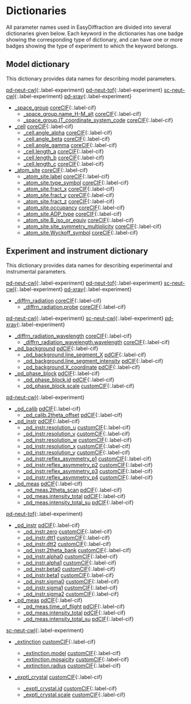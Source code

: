 [0]: #
[1]: https://www.iucr.org/resources/cif/dictionaries/browse/cif_core
[2]: https://www.iucr.org/resources/cif/dictionaries/browse/cif_pd
[3]: abbreviations.md

# Dictionaries

All parameter names used in EasyDiffraction are divided into several dictionaries given below. Each keyword in the dictionaries has one badge showing the corresponding type of dictionary, and can have one or more badges showing the type of experiment to which the keyword belongs.

## Model dictionary

This dictionary provides data names for describing model parameters.

[pd-neut-cwl][3]{:.label-experiment} [pd-neut-tof][3]{:.label-experiment} [sc-neut-cwl][3]{:.label-experiment} [pd-xray][3]{:.label-experiment}

* [\_space_group](dictionaries/_space_group.md) [coreCIF][1]{:.label-cif}
    * [\_space_group.name_H-M_alt](dictionaries/_space_group.md) [coreCIF][1]{:.label-cif}
    * [\_space_group.IT_coordinate_system_code](dictionaries/_space_group.md) [coreCIF][1]{:.label-cif}
* [\_cell](dictionaries/_cell.md) [coreCIF][1]{:.label-cif}
    * [\_cell.angle_alpha](dictionaries/_cell.md) [coreCIF][1]{:.label-cif}
    * [\_cell.angle_beta](dictionaries/_cell.md) [coreCIF][1]{:.label-cif}
    * [\_cell.angle_gamma](dictionaries/_cell.md) [coreCIF][1]{:.label-cif}
    * [\_cell.length_a](dictionaries/_cell.md) [coreCIF][1]{:.label-cif}
    * [\_cell.length_b](dictionaries/_cell.md) [coreCIF][1]{:.label-cif}
    * [\_cell.length_c](dictionaries/_cell.md) [coreCIF][1]{:.label-cif}
* [\_atom_site](dictionaries/_atom_site.md) [coreCIF][1]{:.label-cif}
    * [\_atom_site.label](dictionaries/_atom_site.md) [coreCIF][1]{:.label-cif}
    * [\_atom_site.type_symbol](dictionaries/_atom_site.md) [coreCIF][1]{:.label-cif}
    * [\_atom_site.fract_x](dictionaries/_atom_site.md) [coreCIF][1]{:.label-cif}
    * [\_atom_site.fract_y](dictionaries/_atom_site.md) [coreCIF][1]{:.label-cif}
    * [\_atom_site.fract_z](dictionaries/_atom_site.md) [coreCIF][1]{:.label-cif}
    * [\_atom_site.occupancy](dictionaries/_atom_site.md) [coreCIF][1]{:.label-cif}
    * [\_atom_site.ADP_type](dictionaries/_atom_site.md) [coreCIF][1]{:.label-cif}
    * [\_atom_site.B_iso_or_equiv](dictionaries/_atom_site.md) [coreCIF][1]{:.label-cif}
    * [\_atom_site.site_symmetry_multiplicity](dictionaries/_atom_site.md) [coreCIF][1]{:.label-cif}
    * [\_atom_site.Wyckoff_symbol](dictionaries/_atom_site.md) [coreCIF][1]{:.label-cif}

## Experiment and instrument dictionary

This dictionary provides data names for describing experimental and instrumental parameters.

[pd-neut-cwl][3]{:.label-experiment} [pd-neut-tof][3]{:.label-experiment} [sc-neut-cwl][3]{:.label-experiment} [pd-xray][3]{:.label-experiment}

* [\_diffrn_radiation](dictionaries/_diffrn_radiation.md) [coreCIF][1]{:.label-cif}
    * [\_diffrn_radiation.probe](dictionaries/_diffrn_radiation.md) [coreCIF][1]{:.label-cif}

[pd-neut-cwl][3]{:.label-experiment} [sc-neut-cwl][3]{:.label-experiment} [pd-xray][3]{:.label-experiment}

* [\_diffrn_radiation_wavelength](dictionaries/_diffrn_radiation_wavelength.md) [coreCIF][1]{:.label-cif}
    * [\_diffrn_radiation_wavelength.wavelength](dictionaries/_diffrn_radiation_wavelength.md) [coreCIF][1]{:.label-cif}
* [\_pd_background](dictionaries/_pd_background.md) [pdCIF][2]{:.label-cif}
    * [\_pd_background.line_segment_X](dictionaries/_pd_background.md) [pdCIF][2]{:.label-cif}
    * [\_pd_background.line_segment_intensity](dictionaries/_pd_background.md) [pdCIF][2]{:.label-cif}
    * [\_pd_background.X_coordinate](dictionaries/_pd_background.md) [pdCIF][2]{:.label-cif}
* [\_pd_phase_block](dictionaries/_pd_phase.md) [pdCIF][2]{:.label-cif}
    * [\_pd_phase_block.id](dictionaries/_pd_phase.md) [pdCIF][2]{:.label-cif}
    * [\_pd_phase_block.scale](dictionaries/_pd_phase.md) [customCIF][0]{:.label-cif}

[pd-neut-cwl][3]{:.label-experiment}

* [\_pd_calib](dictionaries/_pd_calib.md) [pdCIF][2]{:.label-cif}
    * [\_pd_calib.2theta_offset](dictionaries/_pd_calib.md) [pdCIF][2]{:.label-cif}
* [\_pd_instr](dictionaries/_pd_instr.md) [pdCIF][2]{:.label-cif}
    * [\_pd_instr.resolution_u](dictionaries/_pd_instr.md) [customCIF][0]{:.label-cif}
    * [\_pd_instr.resolution_v](dictionaries/_pd_instr.md) [customCIF][0]{:.label-cif}
    * [\_pd_instr.resolution_w](dictionaries/_pd_instr.md) [customCIF][0]{:.label-cif}
    * [\_pd_instr.resolution_x](dictionaries/_pd_instr.md) [customCIF][0]{:.label-cif}
    * [\_pd_instr.resolution_y](dictionaries/_pd_instr.md) [customCIF][0]{:.label-cif}
    * [\_pd_instr.reflex_asymmetry_p1](dictionaries/_pd_instr.md) [customCIF][0]{:.label-cif}
    * [\_pd_instr.reflex_asymmetry_p2](dictionaries/_pd_instr.md) [customCIF][0]{:.label-cif}
    * [\_pd_instr.reflex_asymmetry_p3](dictionaries/_pd_instr.md) [customCIF][0]{:.label-cif}
    * [\_pd_instr.reflex_asymmetry_p4](dictionaries/_pd_instr.md) [customCIF][0]{:.label-cif}
* [\_pd_meas](dictionaries/_pd_meas.md) [pdCIF][2]{:.label-cif}
    * [\_pd_meas.2theta_scan](dictionaries/_pd_meas.md) [pdCIF][2]{:.label-cif}
    * [\_pd_meas.intensity_total](dictionaries/_pd_meas.md) [pdCIF][2]{:.label-cif}
    * [\_pd_meas.intensity_total_su](dictionaries/_pd_meas.md) [pdCIF][2]{:.label-cif}

[pd-neut-tof][3]{:.label-experiment}

* [\_pd_instr](dictionaries/_pd_instr.md) [pdCIF][2]{:.label-cif}
    * [\_pd_instr.zero](dictionaries/_pd_instr.md) [customCIF][0]{:.label-cif}
    * [\_pd_instr.dtt1](dictionaries/_pd_instr.md) [customCIF][0]{:.label-cif}
    * [\_pd_instr.dtt2](dictionaries/_pd_instr.md) [customCIF][0]{:.label-cif}
    * [\_pd_instr.2theta_bank](dictionaries/_pd_instr.md) [customCIF][0]{:.label-cif}
    * [\_pd_instr.alpha0](dictionaries/_pd_instr.md) [customCIF][0]{:.label-cif}
    * [\_pd_instr.alpha1](dictionaries/_pd_instr.md) [customCIF][0]{:.label-cif}
    * [\_pd_instr.beta0](dictionaries/_pd_instr.md) [customCIF][0]{:.label-cif}
    * [\_pd_instr.beta1](dictionaries/_pd_instr.md) [customCIF][0]{:.label-cif}
    * [\_pd_instr.sigma0](dictionaries/_pd_instr.md) [customCIF][0]{:.label-cif}
    * [\_pd_instr.sigma1](dictionaries/_pd_instr.md) [customCIF][0]{:.label-cif}
    * [\_pd_instr.sigma2](dictionaries/_pd_instr.md) [customCIF][0]{:.label-cif}
* [\_pd_meas](dictionaries/_pd_meas.md) [pdCIF][2]{:.label-cif}
    * [\_pd_meas.time_of_flight](dictionaries/_pd_meas.md) [pdCIF][2]{:.label-cif}
    * [\_pd_meas.intensity_total](dictionaries/_pd_meas.md) [pdCIF][2]{:.label-cif}
    * [\_pd_meas.intensity_total_su](dictionaries/_pd_meas.md) [pdCIF][2]{:.label-cif}

[sc-neut-cwl][3]{:.label-experiment}

* [\_extinction](dictionaries/_extinction.md) [customCIF][0]{:.label-cif}
    * [\_extinction.model](dictionaries/_extinction.md) [customCIF][0]{:.label-cif}
    * [\_extinction.mosaicity](dictionaries/_extinction.md) [customCIF][0]{:.label-cif}
    * [\_extinction.radius](dictionaries/_extinction.md) [customCIF][0]{:.label-cif}

* [\_exptl_crystal](dictionaries/_exptl_crystal.md) [customCIF][0]{:.label-cif}
    * [\_exptl_crystal.id](dictionaries/_exptl_crystal.md) [customCIF][0]{:.label-cif}
    * [\_exptl_crystal.scale](dictionaries/_exptl_crystal.md) [customCIF][0]{:.label-cif}
